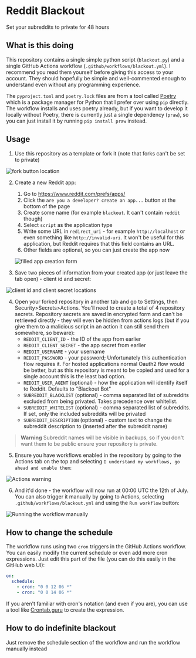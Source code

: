 # Reddit Blackout
Set your subreddits to private for 48 hours

## What is this doing

This repository contains a single simple python script (`blackout.py`) and a single GitHub Actions workflow (`.github/workflows/blackout.yml`). I recommend you read them yourself before giving this access to your account. They should hopefully be simple and well-commented enough to understand even without any programming experience.

The `pyproject.toml` and `poetry.lock` files are from a tool called [Poetry](https://python-poetry.org/) which is a package manager for Python that I prefer over using `pip` directly. The workflow installs and uses poetry already, but if you want to develop it locally without Poetry, there is currently just a single dependency (`praw`), so you can just install it by running `pip install praw` instead.

## Usage

1. Use this repository as a template or fork it (note that forks can't be set to private)

![fork button location](https://user-images.githubusercontent.com/25460763/183402131-46c4955f-9545-4ca5-8c9c-da8f860075a5.png)

2. Create a new Reddit app:
    1. Go to https://www.reddit.com/prefs/apps/
    2. Click the `are you a developer? create an app...` button at the bottom of the page
    3. Create some name (for example `blackout`. It can't contain `reddit` though)
    4. Select `script` as the application type
    5. Write some URL in `redirect_uri` - for example `http://localhost` or even something like `http://invalid-uri`. It won't be useful for this application, but Reddit requires that this field contains an URL.
    6. Other fields are optional, so you can just create the app now
    
    ![filled app creation form](https://user-images.githubusercontent.com/25460763/183403287-76139f11-1e2a-4100-ae8f-0e2396e3459b.png)
3. Save two pieces of information from your created app (or just leave the tab open) - client id and secret:

![client id and client secret locations](https://user-images.githubusercontent.com/25460763/183404430-656f88c5-e028-4081-b9d5-a7d7473760da.png)

4. Open your forked repository in another tab and go to Settings, then Security>Secrets>Actions. You'll need to create a total of 4 repository secrets. Repository secrets are saved in encrypted form and can't be retrieved directly - they will even be hidden from actions logs (but if you give them to a malicious script in an action it can still send them somewhere, so beware):
    - `REDDIT_CLIENT_ID` - the ID of the app from earlier
    - `REDDIT_CLIENT_SECRET` - the app secret from earlier
    - `REDDIT_USERNAME` - your username
    - `REDDIT_PASSWORD` - your password; Unfortunately this authentication flow requires it. For hosted applications normal Oauth2 flow would be better, but as this repository is meant to be copied and used for a single account this is the least bad option.
    - `REDDIT_USER_AGENT` (optional) - how the application will identify itself to Reddit. Defaults to "Blackout Bot"
    - `SUBREDDIT_BLACKLIST` (optional) - comma separated list of subreddits excluded from being privated. Takes precedence over whitelist.
    - `SUBREDDIT_WHITELIST` (optional) - comma separated list of subreddits. If set, only the included subreddits will be privated
    - `SUBREDDIT_DESCRIPTION` (optional) - custom text to change the subreddit description to (inserted after the subreddit name)
> **Warning**
> Subreddit names will be visible in backups, so if you don't want them to be public ensure your repository is private.

5. Ensure you have workflows enabled in the repository by going to the Actions tab on the top and selecting `I understand my workflows, go ahead and enable them`:

![Actions warning](https://user-images.githubusercontent.com/25460763/183405553-1ce872f0-7790-466a-a115-7e3f4bdcf0dc.png)

6. And it'd done - the workflow will now run at 00:00 UTC the 12th of July. You can also trigger it manually by going to Actions, selecting `.github/workflows/blackout.yml` and using the `Run workflow` button:

![Running the workflow manually](https://user-images.githubusercontent.com/25460763/183406938-af2f4c77-9f8b-44bb-bf15-6943e120d1e5.png)

## How to change the schedule

The workflow runs using two `cron` triggers in the GitHub Actions workflow. You can easily modify the current schedule or even add more cron expressions. Just edit this part of the file (you can do this easily in the GitHub web UI):
```yaml
on:
  schedule:
    - cron: "0 0 12 06 *"
    - cron: "0 0 14 06 *"
```

If you aren't familiar with cron's notation (and even if you are), you can use a tool like [Crontab.guru](https://crontab.guru/) to create the expression.

## How to do indefinite blackout

Just remove the schedule section of the workflow and run the workflow manually instead
